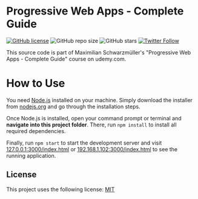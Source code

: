 # Progressive Web Apps - Complete Guide

[![GitHub license](https://img.shields.io/badge/license-MIT-blue.svg)](https://github.com/Jadhielv/first-pwa-start/blob/master/LICENSE)
![GitHub repo size](https://img.shields.io/github/repo-size/jadhielv/first-pwa-start)
![GitHub stars](https://img.shields.io/github/stars/jadhielv/first-pwa-start?style=social)
[![Twitter Follow](https://img.shields.io/twitter/follow/jadhielv?style=social)](https://twitter.com/intent/follow?screen_name=jadhielv)

This source code is part of Maximilian Schwarzmüller's "Progressive Web Apps - Complete Guide" course on udemy.com.

# How to Use
You need [Node.js](https://nodejs.org) installed on your machine. Simply download the installer from [nodejs.org](https://nodejs.org) and go through the installation steps.

Once Node.js is installed, open your command prompt or terminal and **navigate into this project folder**. There, run `npm install` to install all required dependencies.

Finally, run `npm start` to start the development server and visit [127.0.0.1:3000/index.html](https://127.0.0.1:3000/index.html) or [192.168.1.102:3000/index.html](https://192.168.1.102:3000/index.html)  to see the running application.

## License
<!--- If you're not sure which open license to use see https://choosealicense.com/--->

This project uses the following license: [MIT](<https://choosealicense.com/licenses/mit/>)
